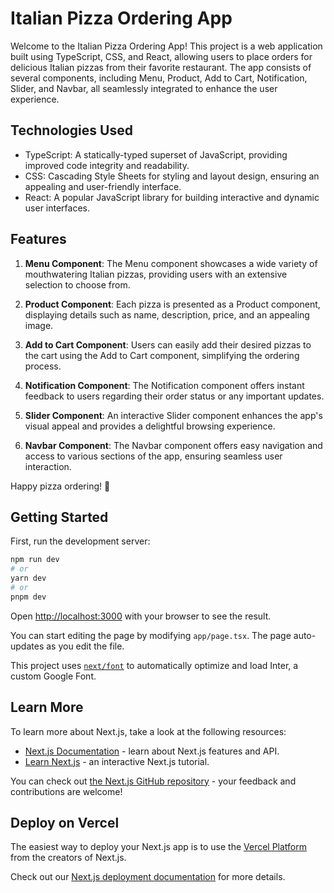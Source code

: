 
# Italian Pizza Ordering App

Welcome to the Italian Pizza Ordering App! This project is a web application built using TypeScript, CSS, and React, allowing users to place orders for delicious Italian pizzas from their favorite restaurant. The app consists of several components, including Menu, Product, Add to Cart, Notification, Slider, and Navbar, all seamlessly integrated to enhance the user experience.

## Technologies Used

- TypeScript: A statically-typed superset of JavaScript, providing improved code integrity and readability.
- CSS: Cascading Style Sheets for styling and layout design, ensuring an appealing and user-friendly interface.
- React: A popular JavaScript library for building interactive and dynamic user interfaces.

## Features

1. **Menu Component**: The Menu component showcases a wide variety of mouthwatering Italian pizzas, providing users with an extensive selection to choose from.

2. **Product Component**: Each pizza is presented as a Product component, displaying details such as name, description, price, and an appealing image.

3. **Add to Cart Component**: Users can easily add their desired pizzas to the cart using the Add to Cart component, simplifying the ordering process.

4. **Notification Component**: The Notification component offers instant feedback to users regarding their order status or any important updates.

5. **Slider Component**: An interactive Slider component enhances the app's visual appeal and provides a delightful browsing experience.

6. **Navbar Component**: The Navbar component offers easy navigation and access to various sections of the app, ensuring seamless user interaction.



Happy pizza ordering! 🍕





## Getting Started

First, run the development server:

```bash
npm run dev
# or
yarn dev
# or
pnpm dev
```

Open [http://localhost:3000](http://localhost:3000) with your browser to see the result.

You can start editing the page by modifying `app/page.tsx`. The page auto-updates as you edit the file.

This project uses [`next/font`](https://nextjs.org/docs/basic-features/font-optimization) to automatically optimize and load Inter, a custom Google Font.

## Learn More

To learn more about Next.js, take a look at the following resources:

- [Next.js Documentation](https://nextjs.org/docs) - learn about Next.js features and API.
- [Learn Next.js](https://nextjs.org/learn) - an interactive Next.js tutorial.

You can check out [the Next.js GitHub repository](https://github.com/vercel/next.js/) - your feedback and contributions are welcome!

## Deploy on Vercel

The easiest way to deploy your Next.js app is to use the [Vercel Platform](https://vercel.com/new?utm_medium=default-template&filter=next.js&utm_source=create-next-app&utm_campaign=create-next-app-readme) from the creators of Next.js.

Check out our [Next.js deployment documentation](https://nextjs.org/docs/deployment) for more details.
